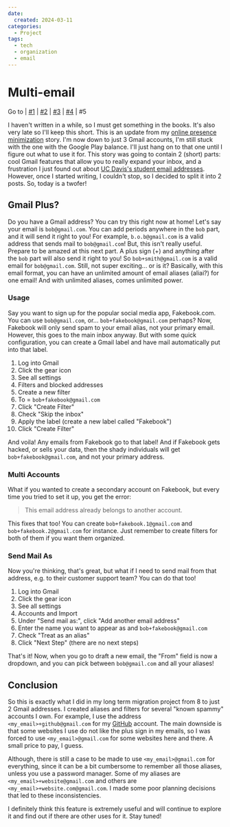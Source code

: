 ```yaml
---
date:
  created: 2024-03-11
categories:
  - Project
tags:
  - tech
  - organization
  - email
---
```

# Multi-email

Go to
| [\#1](./2024-02-11-backup.md)
| [\#2](./2024-02-18-passwords.md)
| [\#3](./2024-02-25-gmails.md)
| [\#4](./2024-02-26-github.md)
| \#5

I haven't written in a while, so I must get something in the books. It's also very late so I'll keep this short. This is an update from my [online presence minimization](./2024-02-25-gmails.md) story. I'm now down to just 3 Gmail accounts, I'm still stuck with the one with the Google Play balance. I'll just hang on to that one until I figure out what to use it for. This story was going to contain 2 (short) parts: cool Gmail features that allow you to really expand your inbox, and a frustration I just found out about [UC Davis's student email addresses](./2024-03-11-ucdavisedu.md). However, once I started writing, I couldn't stop, so I decided to split it into 2 posts. So, today is a twofer!

<!-- more -->

## Gmail Plus?

Do you have a Gmail address? You can try this right now at home! Let's say your email is `bob@gmail.com`. You can add periods anywhere in the `bob` part, and it will send it right to you! For example, `b.o.b@gmail.com` is a valid address that sends mail to `bob@gmail.com`! But, this isn't really useful. Prepare to be amazed at this next part. A plus sign (+) and anything after the `bob` part will also send it right to you! So `bob+smith@gmail.com` is a valid email for `bob@gmail.com`. Still, not super exciting... or is it? Basically, with this email format, you can have an unlimited amount of email aliases (aliai?) for one email! And with unlimited aliases, comes unlimited power.

### Usage

Say you want to sign up for the popular social media app, Fakebook.com. You can use `bob@gmail.com`, or... `bob+fakebook@gmail.com` perhaps? Now, Fakebook will only send spam to your email alias, not your primary email. However, this goes to the main inbox anyway. But with some quick configuration, you can create a Gmail label and have mail automatically put into that label.

1. Log into Gmail
1. Click the gear icon
1. See all settings
1. Filters and blocked addresses
1. Create a new filter
1. To = `bob+fakebook@gmail.com`
1. Click "Create Filter"
1. Check "Skip the inbox"
1. Apply the label (create a new label called "Fakebook")
1. Click "Create Filter"

And voila! Any emails from Fakebook go to that label! And if Fakebook gets hacked, or sells your data, then the shady individuals will get `bob+fakebook@gmail.com`, and not your primary address.

### Multi Accounts

What if you wanted to create a secondary account on Fakebook, but every time you tried to set it up, you get the error:

> This email address already belongs to another account.

This fixes that too! You can create `bob+fakebook.1@gmail.com` and `bob+fakebook.2@gmail.com` for instance. Just remember to create filters for both of them if you want them organized.

### Send Mail As

Now you're thinking, that's great, but what if I need to send mail from that address, e.g. to their customer support team? You can do that too!

1. Log into Gmail
1. Click the gear icon
1. See all settings
1. Accounts and Import
1. Under "Send mail as:", click "Add another email address"
1. Enter the name you want to appear as and `bob+fakebook@gmail.com`
1. Check "Treat as an alias"
1. Click "Next Step" (there are no next steps)

That's it! Now, when you go to draft a new email, the "From" field is now a dropdown, and you can pick between `bob@gmail.com` and all your aliases!

## Conclusion

So this is exactly what I did in my long term migration project from 8 to just 2 Gmail addresses. I created aliases and filters for several "known spammy" accounts I own. For example, I use the address `<my_email>+github@gmail.com` for my [GitHub](https://github.com/nicfv) account. The main downside is that some websites I use do not like the plus sign in my emails, so I was forced to use `<my_email>@gmail.com` for some websites here and there. A small price to pay, I guess.

Although, there is still a case to be made to use `<my_email>@gmail.com` for everything, since it can be a bit cumbersome to remember all those aliases, unless you use a password manager. Some of my aliases are `<my_email>+website@gmail.com` and others are `<my_email>+website.com@gmail.com`. I made some poor planning decisions that led to these inconsistencies.

I definitely think this feature is extremely useful and will continue to explore it and find out if there are other uses for it. Stay tuned!